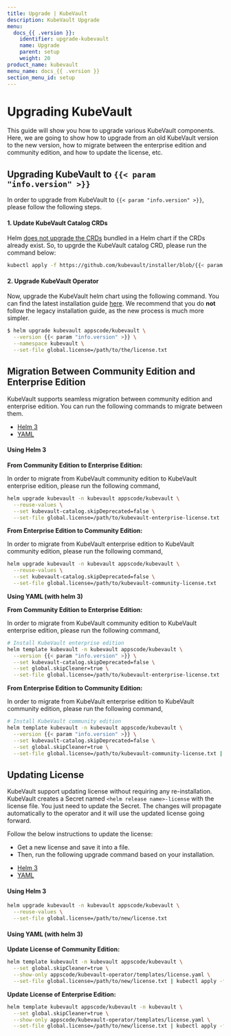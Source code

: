 ```yaml
---
title: Upgrade | KubeVault
description: KubeVault Upgrade
menu:
  docs_{{ .version }}:
    identifier: upgrade-kubevault
    name: Upgrade
    parent: setup
    weight: 20
product_name: kubevault
menu_name: docs_{{ .version }}
section_menu_id: setup
---
```


# Upgrading KubeVault

This guide will show you how to upgrade various KubeVault components. Here, we are going to show how to upgrade from an old KubeVault version to the new version, how to migrate between the enterprise edition and community edition, and how to update the license, etc.

## Upgrading KubeVault to `{{< param "info.version" >}}`

In order to upgrade from KubeVault to `{{< param "info.version" >}}`, please follow the following steps.

#### 1. Update KubeVault Catalog CRDs

Helm [does not upgrade the CRDs](https://github.com/helm/helm/issues/6581) bundled in a Helm chart if the CRDs already exist. So, to upgrde the KubeVault catalog CRD, please run the command below:

```bash
kubectl apply -f https://github.com/kubevault/installer/blob/{{< param "info.version" >}}/crds/kubevault-catalog-crds.yaml
```

#### 2. Upgrade KubeVault Operator

Now, upgrade the KubeVault helm chart using the following command. You can find the latest installation guide [here](/docs/setup/README.md). We recommend that you do **not** follow the legacy installation guide, as the new process is much more simpler.

```bash
$ helm upgrade kubevault appscode/kubevault \
  --version {{< param "info.version" >}} \
  --namespace kubevault \
  --set-file global.license=/path/to/the/license.txt
```

## Migration Between Community Edition and Enterprise Edition

KubeVault supports seamless migration between community edition and enterprise edition. You can run the following commands to migrate between them.

<ul class="nav nav-tabs" id="migrationTab" role="tablist">
  <li class="nav-item">
    <a class="nav-link active" id="mgr-helm3-tab" data-toggle="tab" href="#mgr-helm3" role="tab" aria-controls="mgr-helm3" aria-selected="true">Helm 3</a>
  </li>
  <li class="nav-item">
    <a class="nav-link" id="mgr-yaml-tab" data-toggle="tab" href="#mgr-yaml" role="tab" aria-controls="mgr-yaml" aria-selected="false">YAML</a>
  </li>
</ul>
<div class="tab-content" id="migrationTabContent">
  <div class="tab-pane fade show active" id="mgr-helm3" role="tabpanel" aria-labelledby="mgr-helm3">

#### Using Helm 3

**From Community Edition to Enterprise Edition:**

In order to migrate from KubeVault community edition to KubeVault enterprise edition, please run the following command,

```bash
helm upgrade kubevault -n kubevault appscode/kubevault \
  --reuse-values \
  --set kubevault-catalog.skipDeprecated=false \
  --set-file global.license=/path/to/kubevault-enterprise-license.txt
```

**From Enterprise Edition to Community Edition:**

In order to migrate from KubeVault enterprise edition to KubeVault community edition, please run the following command,

```bash
helm upgrade kubevault -n kubevault appscode/kubevault \
  --reuse-values \
  --set kubevault-catalog.skipDeprecated=false \
  --set-file global.license=/path/to/kubevault-community-license.txt
```

</div>
<div class="tab-pane fade" id="mgr-yaml" role="tabpanel" aria-labelledby="mgr-yaml">

**Using YAML (with helm 3)**

**From Community Edition to Enterprise Edition:**

In order to migrate from KubeVault community edition to KubeVault enterprise edition, please run the following command,

```bash
# Install KubeVault enterprise edition
helm template kubevault -n kubevault appscode/kubevault \
  --version {{< param "info.version" >}} \
  --set kubevault-catalog.skipDeprecated=false \
  --set global.skipCleaner=true \
  --set-file global.license=/path/to/kubevault-enterprise-license.txt | kubectl apply -f -
```

**From Enterprise Edition to Community Edition:**

In order to migrate from KubeVault enterprise edition to KubeVault community edition, please run the following command,

```bash
# Install KubeVault community edition
helm template kubevault -n kubevault appscode/kubevault \
  --version {{< param "info.version" >}} \
  --set kubevault-catalog.skipDeprecated=false \
  --set global.skipCleaner=true \
  --set-file global.license=/path/to/kubevault-community-license.txt | kubectl apply -f -
```

</div>
</div>

## Updating License

KubeVault support updating license without requiring any re-installation. KubeVault creates a Secret named `<helm release name>-license` with the license file. You just need to update the Secret. The changes will propagate automatically to the operator and it will use the updated license going forward.

Follow the below instructions to update the license:

- Get a new license and save it into a file.
- Then, run the following upgrade command based on your installation.

<ul class="nav nav-tabs" id="luTabs" role="tablist">
  <li class="nav-item">
    <a class="nav-link active" id="lu-helm3-tab" data-toggle="tab" href="#lu-helm3" role="tab" aria-controls="lu-helm3" aria-selected="true">Helm 3</a>
  </li>
  <li class="nav-item">
    <a class="nav-link" id="lu-yaml-tab" data-toggle="tab" href="#lu-yaml" role="tab" aria-controls="lu-yaml" aria-selected="false">YAML</a>
  </li>
</ul>
<div class="tab-content" id="luTabContent">
  <div class="tab-pane fade show active" id="lu-helm3" role="tabpanel" aria-labelledby="lu-helm3">

#### Using Helm 3

```bash
helm upgrade kubevault -n kubevault appscode/kubevault \
  --reuse-values \
  --set-file global.license=/path/to/new/license.txt
```

</div>
<div class="tab-pane fade" id="lu-yaml" role="tabpanel" aria-labelledby="lu-yaml">

#### Using YAML (with helm 3)

**Update License of Community Edition:**

```bash
helm template kubevault -n kubevault appscode/kubevault \
  --set global.skipCleaner=true \
  --show-only appscode/kubevault-operator/templates/license.yaml \
  --set-file global.license=/path/to/new/license.txt | kubectl apply -f -
```

**Update License of Enterprise Edition:**

```bash
helm template kubevault appscode/kubevault -n kubevault \
  --set global.skipCleaner=true \
  --show-only appscode/kubevault-operator/templates/license.yaml \
  --set-file global.license=/path/to/new/license.txt | kubectl apply -f -
```

</div>
</div>
